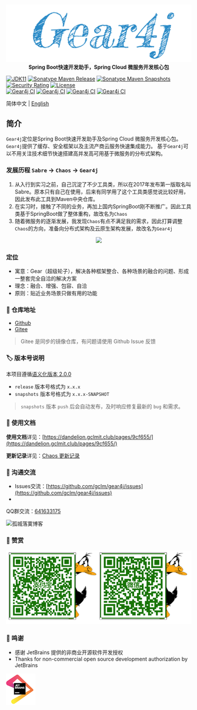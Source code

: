 <p align="center">
	<a href="https://github.com/gclm/gear4j"><img src="docs/img/Gear4j.png"></a>
    <strong>Spring Boot快速开发助手，Spring Cloud 微服务开发核心包</strong>
</p>

[![JDK11](https://img.shields.io/badge/JDK-11+-brightgreen.svg)](https://github.com/antCodelab/chaos)
[![Sonatype Maven Release](https://img.shields.io/nexus/r/https/oss.sonatype.org/club.gclmit/gear4j-bom.svg?style=flat-square)](https://search.maven.org/search?q=g:%20club.gclmit%20AND%20a:%20gear4j-bom)
[![Sonatype Maven Snapshots](https://img.shields.io/nexus/s/https/oss.sonatype.org/club.gclmit/gear4j-bom.svg?style=flat-square)](https://oss.sonatype.org/content/repositories/snapshots/club/gclmit/)
[![Security Rating](https://sonarcloud.io/api/project_badges/measure?project=antCodelab_chaos&metric=security_rating)](https://sonarcloud.io/summary/new_code?id=antCodelab_chaos)
[![License](https://img.shields.io/:license-Apache2-blue.svg)](https://github.com/antCodelab/chaos/blob/master/LICENSE)
<br>
[![Gear4j CI](https://github.com/gclm/gear4j/actions/workflows/build.yml/badge.svg)](https://github.com/gclm/gear4j/actions/workflows/build.yml)
[![Gear4j CI](https://github.com/gclm/gear4j/actions/workflows/sync.yml/badge.svg)](https://github.com/gclm/gear4j/actions/workflows/sync.yml)
[![Gear4j CI](https://github.com/gclm/gear4j/actions/workflows/gradle-publish.yml/badge.svg)](https://github.com/gclm/gear4j/actions/workflows/gradle-publish.yml)
[![Gear4j CI](https://github.com/gclm/gear4j/actions/workflows/qodana.yml/badge.svg)](https://github.com/gclm/gear4j/actions/workflows/qodana.yml)

简体中文 | [English](README_EN.md)

## 简介

`Gear4j`定位是Spring Boot快速开发助手及Spring Cloud 微服务开发核心包。`Gear4j`提供了缓存、安全框架以及主流产商云服务快速集成能力。
基于`Gear4j`可以不用关注技术细节快速搭建高并发高可用基于微服务的分布式架构。

### 发展历程 `Sabre` → `Chaos` → `Gear4j`

1. 从入行到实习之前，自己沉淀了不少工具类，所以在2017年发布第一版取名叫Sabre。原本只有自己在使用，后来有同学用了这个工具类感觉说比较好用，因此发布此工具到Maven中央仓库。
2. 在实习时，接触了不同的业务，再加上国内SpringBoot刚不断推广。因此工具类基于SpringBoot做了整体重构，故改名为`Chaos`
3. 随着微服务的逐渐发展，我发现`Chaos`有点不满足我的需求，因此打算调整`Chaos`的方向，准备向分布式架构及云原生架构发展，故改名为`Gear4j`

<p align="center">
	<a href="https://github.com/gclm/gear4j"><img src="https://pic.rmb.bdstatic.com/bjh/cb6405a44e6b3240c41ba3a1d9bb9145.png@s_0,w_2000"></a>
</p>

### 定位

- 寓意：Gear（超级轮子），解决各种框架整合、各种场景的融合的问题、形成一整套完全自洽的解决方案
- 理念：融合、增强、包容、自洽
- 原则：贴近业务场景只做有用的功能

### 👥 仓库地址

- [Github](https://github.com/gclm/gear4j)
- [Gitee](https://gitee.com/gclm/gear4j)

> Gitee 是同步的镜像仓库，有问题请使用 Github Issue 反馈

### 🏷️ 版本号说明

本项目遵循[语义化版本 2.0.0](https://semver.org/lang/zh-CN/)

- `release` 版本号格式为 `x.x.x`
- `snapshots` 版本号格式为 `x.x.x-SNAPSHOT`

> `snapshots` 版本 `push` 后会自动发布，及时响应修复最新的 `bug` 和需求。

### 📝 使用文档

**使用文档**详见：[https://dandelion.gclmit.club/pages/9cf655/](https://dandelion.gclmit.club/pages/9cf655/)

**更新记录**详见：[Chaos 更新记录](CHANGELOG.md)

### 📱 沟通交流

- Issues交流：[https://github.com/gclm/gear4j/issues](https://github.com/gclm/gear4j/issues)
-
QQ群交流：[641633175](https://shang.qq.com/wpa/qunwpa?idkey=4684b1c1194706adcc4ce7c9428935d31c0b2a86b51e96cb807fa30f94cebfde)

![孤城落寞博客](docs/img/wechat.png)

### 🧐 赞赏

![Sponsor](docs/img/sponsor.jpg)

### 💚 鸣谢

- 感谢 JetBrains 提供的非商业开源软件开发授权
- Thanks for non-commercial open source development authorization by JetBrains

[![JetBrains](docs/img/jetbrains.png)](https://www.jetbrains.com/?from=chaos)


